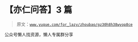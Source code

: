 # 【亦仁问答】3 篇

> 原文：[`www.yuque.com/for_lazy/zhoubao/gz30h8h38wyop8ce`](https://www.yuque.com/for_lazy/zhoubao/gz30h8h38wyop8ce)

公众号懒人找资源，懒人专属群分享